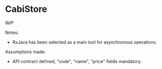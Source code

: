 # CabiStore
*WIP*


Notes:

- RxJava has been selected as a main tool for asynchronous operations.

Assumptions made:
- API contract defined, "code", "name", "price" fields mandatory.

